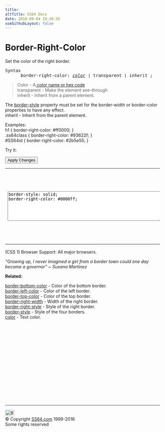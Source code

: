 ```yaml
---
title:
altTitle: SS64 Docs
date: 2016-09-04 19:26:55
useGithubLayout: false
---
```

<!-- #BeginLibraryItem "/Library/head_css.lbi" --><!-- #EndLibraryItem --><h1>Border-Right-Color</h1>
<p>Set the color of the right border.</p>
<pre>Syntax
      border-right-color: <i><a href="color.html">color</a></i> | transparent | inherit ;</pre>
<blockquote>
<p><span class="code">Color</span> - A<a href="color.html"> color name or hex code</a><br>
<span class="code">transparent</span> - Make the element see-through<br>
<span class="code">inherit</span> - Inherit from a parent element.</p>
</blockquote>
<p>The <span class="code"><a href="border-style.html">border-style</a></span> property must be set for the border-width or border-color properties to have any effect. <br>
<span class="code">inherit</span> - Inherit from the parent element.</p>
<p>Examples:<br>
  <span class="code">h1 { border-right-color: #ff0000; }<br>
    .ss64class { border-right-color: #93622f; }</span><br>
    <span class="code">#SS64id { border-right-color: #2b5e55;  }</span>    <br>
</p>
<p>Try it:</p><input type="button" onclick="ApplyStyle()" value="Apply Changes">
<table>
  <tbody><tr>
    <td><textarea name="tryit" id="trycode" cols="60" rows="6" onfocus="this.style.background='#fff';" onblur="this.style.background='#eee';" tabindex="1">border-style: solid;
border-right-color: #0000ff;
</textarea></td>
    <td><div id="tryresult">This is a sample of text with a CSS border. Each of the 4 borders can be styled separately with CSS.</div></td>
  </tr>
</tbody></table>
<p>(CSS 1) Browser Support:  All major browsers.</p>
<p class="quote"><i>“Growing up, I never imagined a girl from a border town could one day become a governor” ~ Susana Martinez</i></p><p><b>Related:</b></p>
<p><a href="border-bottom-color.html">border-bottom-color</a> - Color of the bottom border.<br>
<a href="border-left-color.html">border-left-color</a> - Color of the left border.  <br>
<a href="border-top-color.html">border-top-color</a> - Color of the top border.<br>
<a href="border-right-width.html">border-right-width</a> - Width of the right border.<br>
<a href="border-right-style.html">border-right-style</a> - Style of the right border.  <br>
<a href="border-style.html">border-style</a> - Style of the four borders.<br>
<a href="color.html">color</a> - Text color.</p><!-- #BeginLibraryItem "/Library/foot_css.lbi" --><p>
<!-- CSS -->
<ins class="adsbygoogle" style="display:inline-block;width:300px;height:250px" data-ad-client="ca-pub-6140977852749469" data-ad-slot="2739097502"></ins>
<script>
(adsbygoogle = window.adsbygoogle || []).push({});
</script></p>
<hr>
<div id="bl" class="footer"><a href="border-right-color.html#"><img src="../images/top.png" width="30" height="22" alt="Back to the Top"></a></div>
<div id="br" class="footer, tagline">© Copyright <a href="../index.html">SS64.com</a> 1999-2016<br>
Some rights reserved</div><!-- #EndLibraryItem -->

